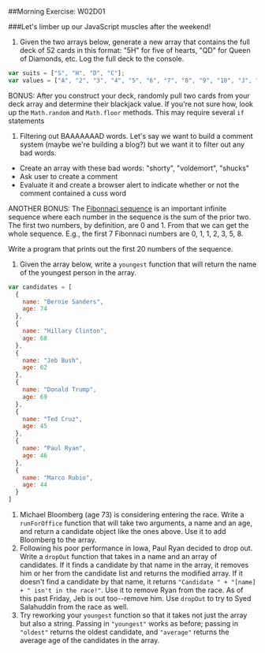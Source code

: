 ##Morning Exercise: W02D01

###Let's limber up our JavaScript muscles after the weekend!

1. Given the two arrays below, generate a new array that contains the full deck of 52 cards in this format: "5H" for five of hearts, "QD" for Queen of Diamonds, etc. Log the full deck to the console.
```js
var suits = ["S", "H", "D", "C"];
var values = ["A", "2", "3", "4", "5", "6", "7", "8", "9", "10", "J", "Q", "K"];
```
BONUS: After you construct your deck, randomly pull two cards from your deck array and determine their blackjack value. If you're not sure how, look up the `Math.random` and `Math.floor` methods.  This may require several `if` statements
1. Filtering out BAAAAAAAD words. Let's say we want to build a comment system (maybe we're building a blog?) but we want it to filter out any bad words.
  * Create an array with these bad words: "shorty", "voldemort", "shucks"
  * Ask user to create a comment
  * Evaluate it and create a browser alert to indicate whether or not the comment contained a cuss word

ANOTHER BONUS: The [Fibonnaci sequence](https://en.wikipedia.org/wiki/Fibonacci_number) is an important infinite sequence where each number in the sequence is the sum of the prior two. The first two numbers, by definition, are 0 and 1. From that we can get the whole sequence. E.g., the first 7 Fibonnaci numbers are 0, 1, 1, 2, 3, 5, 8.

Write a program that prints out the first 20 numbers of the sequence.

1. Given the array below, write a `youngest` function that will return the name of the youngest person in the array.
```js
var candidates = [
  {
    name: "Bernie Sanders",
    age: 74
  },
  {
    name: "Hillary Clinton",
    age: 68
  },
  {
    name: "Jeb Bush",
    age: 62
  },
  {
    name: "Donald Trump",
    age: 69
  },
  {
    name: "Ted Cruz",
    age: 45
  },
  {
    name: "Paul Ryan",
    age: 46
  },
  {
    name: "Marco Rubio",
    age: 44
  }
]
```
1. Michael Bloomberg (age 73) is considering entering the race. Write a `runForOffice` function that will take two arguments, a name and an age, and return a candidate object like the ones above. Use it to add Bloomberg to the array.
1. Following his poor performance in Iowa, Paul Ryan decided to drop out. Write a `dropOut` function that takes in a name and an array of candidates. If it finds a candidate by that name in the array, it removes him or her from the candidate list and returns the modified array. If it doesn't find a candidate by that name, it returns `"Candidate " + "[name] + " isn't in the race!"`. Use it to remove Ryan from the race. As of this past Friday, Jeb is out too--remove him.  Use `dropOut` to try to Syed Salahuddin from the race as well.
1. Try reworking your `youngest` function so that it takes not just the array but also a string. Passing in `"youngest"` works as before; passing in `"oldest"` returns the oldest candidate, and `"average"` returns the average age of the candidates in the array.
